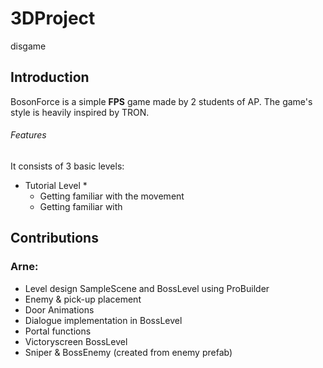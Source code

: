 # 3DProject
disgame

## Introduction
BosonForce is a simple **FPS** game made by 2 students of AP. The game's style is heavily inspired by TRON. 

###### Features


It consists of 3 basic levels: 
* Tutorial Level
    * 
    * Getting familiar with the movement
    * Getting familiar with 

## Contributions 
### Arne:
- Level design SampleScene and BossLevel using ProBuilder
- Enemy & pick-up placement
- Door Animations
- Dialogue implementation in BossLevel
- Portal functions
- Victoryscreen BossLevel
- Sniper & BossEnemy (created from enemy prefab)
